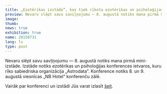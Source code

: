 ```yaml
---
title: „Ezotērikas izstāde”, kas tiek rīkota ezotērikas un psiholoģijas konferences ietvaros
preview: Nevaru slēpt savu saviļņojumu — 8. augustā notiks mana pirmā mini-izstāde. Izstāde notiks ezotērikas un psiholoģijas konferences ietvaros, kuru rīko sabiedriska organizācija „Astrodata”.
image: 
thumb: 
news: true
exhibition: true
name: 20150731
lang: lv
type: post
---
```


Nevaru slēpt savu saviļņojumu — 8. augustā notiks mana pirmā mini-izstāde. Izstāde notiks ezotērikas un psiholoģijas konferences ietvaros, kuru rīko sabiedriska organizācija „Astrodata”. Konference notiks 8. un 9. augustā viesnīcas „NB Hotel” konferenču zālē.

Vairāk par konferenci un izstādi Jūs varat izlasīt [šeit](http://astrodata.pro/arhiv/4642).